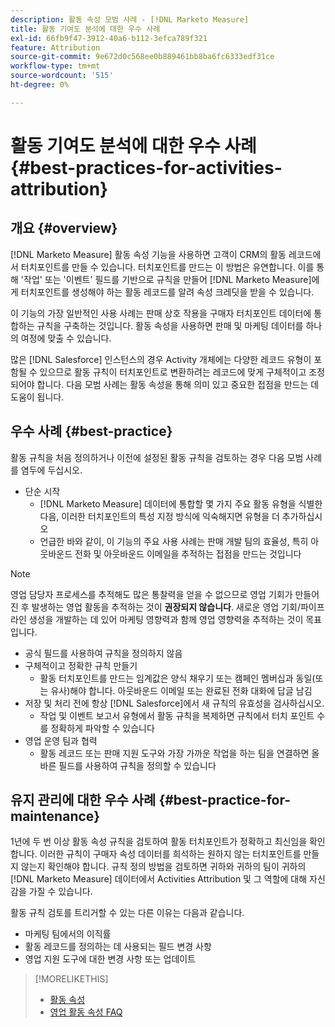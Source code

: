 ```yaml
---
description: 활동 속성 모범 사례 - [!DNL Marketo Measure]
title: 활동 기여도 분석에 대한 우수 사례
exl-id: 66fb9f47-3912-40a6-b112-3efca789f321
feature: Attribution
source-git-commit: 9e672d0c568ee0b889461bb8ba6fc6333edf31ce
workflow-type: tm+mt
source-wordcount: '515'
ht-degree: 0%

---
```


# 활동 기여도 분석에 대한 우수 사례 {#best-practices-for-activities-attribution}

## 개요 {#overview}

[!DNL Marketo Measure] 활동 속성 기능을 사용하면 고객이 CRM의 활동 레코드에서 터치포인트를 만들 수 있습니다. 터치포인트를 만드는 이 방법은 유연합니다. 이를 통해 &#39;작업&#39; 또는 &#39;이벤트&#39; 필드를 기반으로 규칙을 만들어 [!DNL Marketo Measure]에게 터치포인트를 생성해야 하는 활동 레코드를 알려 속성 크레딧을 받을 수 있습니다.

이 기능의 가장 일반적인 사용 사례는 판매 상호 작용을 구매자 터치포인트 데이터에 통합하는 규칙을 구축하는 것입니다. 활동 속성을 사용하면 판매 및 마케팅 데이터를 하나의 여정에 맞출 수 있습니다.

많은 [!DNL Salesforce] 인스턴스의 경우 Activity 개체에는 다양한 레코드 유형이 포함될 수 있으므로 활동 규칙이 터치포인트로 변환하려는 레코드에 맞게 구체적이고 조정되어야 합니다. 다음 모범 사례는 활동 속성을 통해 의미 있고 중요한 접점을 만드는 데 도움이 됩니다.

## 우수 사례 {#best-practice}

활동 규칙을 처음 정의하거나 이전에 설정된 활동 규칙을 검토하는 경우 다음 모범 사례를 염두에 두십시오.

* 단순 시작
   * [!DNL Marketo Measure] 데이터에 통합할 몇 가지 주요 활동 유형을 식별한 다음, 이러한 터치포인트의 특성 지정 방식에 익숙해지면 유형을 더 추가하십시오
   * 언급한 바와 같이, 이 기능의 주요 사용 사례는 판매 개발 팀의 효율성, 특히 아웃바운드 전화 및 아웃바운드 이메일을 추적하는 접점을 만드는 것입니다

>[!NOTE]
>
>영업 담당자 프로세스를 추적해도 많은 통찰력을 얻을 수 없으므로 영업 기회가 만들어진 후 발생하는 영업 활동을 추적하는 것이 **권장되지 않습니다**. 새로운 영업 기회/파이프라인 생성을 개발하는 데 있어 마케팅 영향력과 함께 영업 영향력을 추적하는 것이 목표입니다.

* 공식 필드를 사용하여 규칙을 정의하지 않음
* 구체적이고 정확한 규칙 만들기
   * 활동 터치포인트를 만드는 임계값은 양식 채우기 또는 캠페인 멤버십과 동일(또는 유사)해야 합니다. 아웃바운드 이메일 또는 완료된 전화 대화에 답글 남김
* 저장 및 처리 전에 항상 [!DNL Salesforce]에서 새 규칙의 유효성을 검사하십시오.
   * 작업 및 이벤트 보고서 유형에서 활동 규칙을 복제하면 규칙에서 터치 포인트 수를 정확하게 파악할 수 있습니다
* 영업 운영 팀과 협력
   * 활동 레코드 또는 판매 지원 도구와 가장 가까운 작업을 하는 팀을 연결하면 올바른 필드를 사용하여 규칙을 정의할 수 있습니다

## 유지 관리에 대한 우수 사례 {#best-practice-for-maintenance}

1년에 두 번 이상 활동 속성 규칙을 검토하여 활동 터치포인트가 정확하고 최신임을 확인합니다. 이러한 규칙이 구매자 속성 데이터를 희석하는 원하지 않는 터치포인트를 만들지 않는지 확인해야 합니다. 규칙 정의 방법을 검토하면 귀하와 귀하의 팀이 귀하의 [!DNL Marketo Measure] 데이터에서 Activities Attribution 및 그 역할에 대해 자신감을 가질 수 있습니다.

활동 규칙 검토를 트리거할 수 있는 다른 이유는 다음과 같습니다.

* 마케팅 팀에서의 이직률
* 활동 레코드를 정의하는 데 사용되는 필드 변경 사항
* 영업 지원 도구에 대한 변경 사항 또는 업데이트

>[!MORELIKETHIS]
>
>* [활동 속성](/help/advanced-marketo-measure-features/activities-attribution/salesforce-activities-attribution.md)
>* [영업 활동 속성 FAQ](/help/advanced-marketo-measure-features/activities-attribution/activities-attribution-faq.md)
